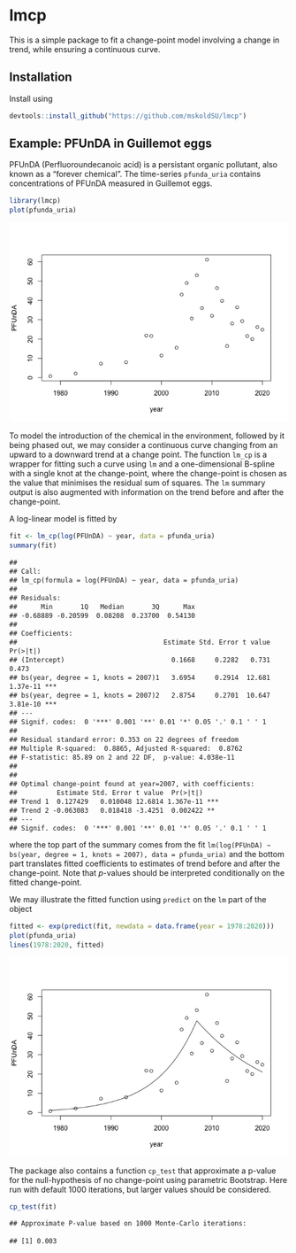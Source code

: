 
# lmcp

This is a simple package to fit a change-point model involving a change
in trend, while ensuring a continuous curve.

## Installation

Install using

``` r
devtools::install_github("https://github.com/mskoldSU/lmcp")
```

## Example: PFUnDA in Guillemot eggs

PFUnDA (Perfluoroundecanoic acid) is a persistant organic pollutant,
also known as a “forever chemical”. The time-series `pfunda_uria`
contains concentrations of PFUnDA measured in Guillemot eggs.

``` r
library(lmcp)
plot(pfunda_uria)
```

![](README_files/figure-gfm/unnamed-chunk-2-1.png)<!-- -->

To model the introduction of the chemical in the environment, followed
by it being phased out, we may consider a continuous curve changing from
an upward to a downward trend at a change point. The function `lm_cp` is
a wrapper for fitting such a curve using `lm` and a one-dimensional
B-spline with a single knot at the change-point, where the change-point
is chosen as the value that minimises the residual sum of squares. The
`lm` summary output is also augmented with information on the trend
before and after the change-point.

A log-linear model is fitted by

``` r
fit <- lm_cp(log(PFUnDA) ~ year, data = pfunda_uria)
summary(fit)
```

    ## 
    ## Call:
    ## lm_cp(formula = log(PFUnDA) ~ year, data = pfunda_uria)
    ## 
    ## Residuals:
    ##      Min       1Q   Median       3Q      Max 
    ## -0.68889 -0.20599  0.08208  0.23700  0.54130 
    ## 
    ## Coefficients:
    ##                                     Estimate Std. Error t value Pr(>|t|)    
    ## (Intercept)                           0.1668     0.2282   0.731    0.473    
    ## bs(year, degree = 1, knots = 2007)1   3.6954     0.2914  12.681 1.37e-11 ***
    ## bs(year, degree = 1, knots = 2007)2   2.8754     0.2701  10.647 3.81e-10 ***
    ## ---
    ## Signif. codes:  0 '***' 0.001 '**' 0.01 '*' 0.05 '.' 0.1 ' ' 1
    ## 
    ## Residual standard error: 0.353 on 22 degrees of freedom
    ## Multiple R-squared:  0.8865, Adjusted R-squared:  0.8762 
    ## F-statistic: 85.89 on 2 and 22 DF,  p-value: 4.038e-11
    ## 
    ## 
    ## Optimal change-point found at year=2007, with coefficients: 
    ##          Estimate Std. Error t value  Pr(>|t|)    
    ## Trend 1  0.127429   0.010048 12.6814 1.367e-11 ***
    ## Trend 2 -0.063083   0.018418 -3.4251  0.002422 ** 
    ## ---
    ## Signif. codes:  0 '***' 0.001 '**' 0.01 '*' 0.05 '.' 0.1 ' ' 1

where the top part of the summary comes from the fit
`lm(log(PFUnDA) ~ bs(year, degree = 1, knots = 2007), data = pfunda_uria)`
and the bottom part translates fitted coefficients to estimates of trend
before and after the change-point. Note that $p$-values should be
interpreted conditionally on the fitted change-point.

We may illustrate the fitted function using `predict` on the `lm` part
of the object

``` r
fitted <- exp(predict(fit, newdata = data.frame(year = 1978:2020)))
plot(pfunda_uria)
lines(1978:2020, fitted)
```

![](README_files/figure-gfm/unnamed-chunk-4-1.png)<!-- -->

The package also contains a function `cp_test` that approximate a
p-value for the null-hypothesis of no change-point using parametric
Bootstrap. Here run with default 1000 iterations, but larger values
should be considered.

``` r
cp_test(fit)
```

    ## Approximate P-value based on 1000 Monte-Carlo iterations:

    ## [1] 0.003
